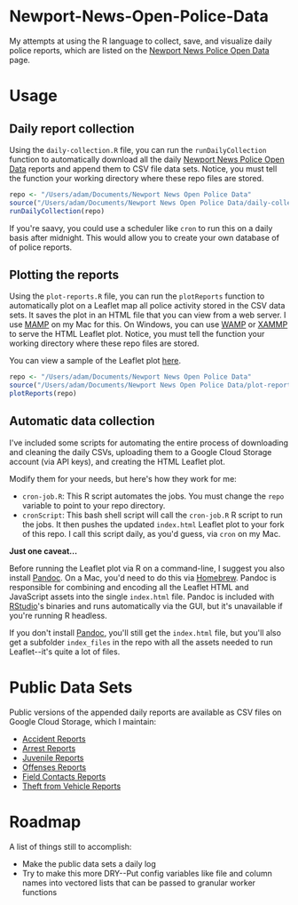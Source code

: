 Newport-News-Open-Police-Data
=============================

My attempts at using the R language to collect, save, and visualize daily police reports, which are listed on the [Newport News Police Open Data](https://www.nnva.gov/2229/Open-Data) page.

Usage
============

## Daily report collection

Using the `daily-collection.R` file, you can run the `runDailyCollection` function to automatically download all the daily [Newport News Police Open Data](https://www.nnva.gov/2229/Open-Data) reports and append them to CSV file data sets. Notice, you must tell the function your working directory where these repo files are stored.

``` r
repo <- "/Users/adam/Documents/Newport News Open Police Data"
source("/Users/adam/Documents/Newport News Open Police Data/daily-collection.R")
runDailyCollection(repo)
```

If you're saavy, you could use a scheduler like `cron` to run this on a daily basis after midnight. This would allow you to create your own database of of police reports.

## Plotting the reports

Using the `plot-reports.R` file, you can run the `plotReports` function to automatically plot on a Leaflet map all police activity stored in the CSV data sets. It saves the plot in an HTML file that you can view from a web server. I use [MAMP](https://www.mamp.info/) on my Mac for this. On Windows, you can use [WAMP](http://www.wampserver.com/en/) or [XAMMP](https://www.apachefriends.org/index.html) to serve the HTML Leaflet plot. Notice, you must tell the function your working directory where these repo files are stored.

You can view a sample of the Leaflet plot [here](https://adamcarrier.github.io/Newport-News-Open-Police-Data/).

``` r
repo <- "/Users/adam/Documents/Newport News Open Police Data"
source("/Users/adam/Documents/Newport News Open Police Data/plot-reports.R")
plotReports(repo)
```

## Automatic data collection

I've included some scripts for automating the entire process of downloading and cleaning the daily CSVs, uploading them to a Google Cloud Storage account (via API keys), and creating the HTML Leaflet plot.

Modify them for your needs, but here's how they work for me:

* `cron-job.R`: This R script automates the jobs. You must change the `repo` variable to point to your repo directory.
* `cronScript`: This bash shell script will call the `cron-job.R` R script to run the jobs. It then pushes the updated `index.html` Leaflet plot to your fork of this repo. I call this script daily, as you'd guess, via `cron` on my Mac.

**Just one caveat...**

Before running the Leaflet plot via R on a command-line, I suggest you also install [Pandoc](https://pandoc.org/installing.html). On a Mac, you'd need to do this via [Homebrew](https://brew.sh/). Pandoc is responsible for combining and encoding all the Leaflet HTML and JavaScript assets into the single `index.html` file. Pandoc is included with [RStudio](https://www.rstudio.com/)'s binaries and runs automatically via the GUI, but it's unavailable if you're running R headless.

If you don't install [Pandoc](https://pandoc.org/installing.html), you'll still get the `index.html` file, but you'll also get a subfolder `index_files` in the repo with all the assets needed to run Leaflet--it's quite a lot of files.

Public Data Sets
================

Public versions of the appended daily reports are available as CSV files on Google Cloud Storage, which I maintain:

* [Accident Reports](https://storage.googleapis.com/newport-news-open-police-data/newport-news-accident-reports.csv)
* [Arrest Reports](https://storage.googleapis.com/newport-news-open-police-data/newport-news-arrest-reports.csv)
* [Juvenile Reports](https://storage.googleapis.com/newport-news-open-police-data/newport-news-juvenile-reports.csv)
* [Offenses Reports](https://storage.googleapis.com/newport-news-open-police-data/newport-news-offenses-reports.csv)
* [Field Contacts Reports](https://storage.googleapis.com/newport-news-open-police-data/newport-news-field-contacts-reports.csv)
* [Theft from Vehicle Reports](https://storage.googleapis.com/newport-news-open-police-data/newport-news-theft-from-vehicle-reports.csv)

Roadmap
================

A list of things still to accomplish:
* Make the public data sets a daily log
* Try to make this more DRY--Put config variables like file and column names into vectored lists that can be passed to granular worker functions